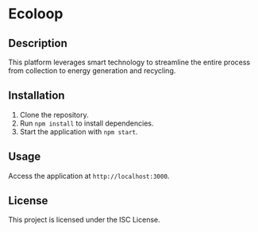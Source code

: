 # Ecoloop

## Description
This platform leverages smart technology to streamline the entire process from collection to energy generation and recycling.

## Installation
1. Clone the repository.
2. Run `npm install` to install dependencies.
3. Start the application with `npm start`.

## Usage
Access the application at `http://localhost:3000`.

## License
This project is licensed under the ISC License.
